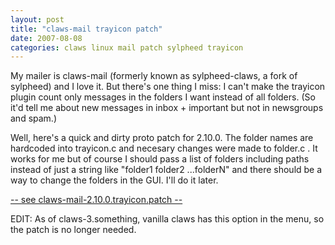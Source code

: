 ```yaml
---
layout: post
title: "claws-mail trayicon patch"
date: 2007-08-08
categories: claws linux mail patch sylpheed trayicon
---
```


My mailer is claws-mail (formerly known as sylpheed-claws, a fork of sylpheed) and I love it.
But there's one thing I miss: I can't make the trayicon plugin count only messages in the folders I want instead of all folders. (So it'd tell me about new messages in inbox + important but not in newsgroups and spam.)

Well, here's a quick and dirty proto patch for 2.10.0. The folder names are hardcoded into trayicon.c and necesary changes were made to folder.c . It works for me but of course I should pass a list of folders including paths instead of just a string like "folder1 folder2 ...folderN" and there should be a way to change the folders in the GUI. I'll do it later.

<a id="clawspatchbtn" href="#clawspatchbtn" onclick="javascript:document.getElementById('clawspatchsrc').style.display = 'block';">-- see claws-mail-2.10.0.trayicon.patch --</a>
<pre id="clawspatchsrc" style="display:none">diff -Naur claws-mail-2.10.0/src/folder.c claws-mail-2.10.0.trayicon/src/folder.c
--- claws-mail-2.10.0/src/folder.c 2007-07-02 08:32:16.000000000 +0000
+++ claws-mail-2.10.0.trayicon/src/folder.c 2007-08-08 19:54:21.000000000 +0000
@@ -967,6 +967,17 @@
return retval;
}

+struct PartialMsgCount
+{
+ guint new_msgs;
+ guint unread_msgs;
+ guint unreadmarked_msgs;
+ guint marked_msgs;
+ guint total_msgs;
+ char *folders;
+};
+
+
struct TotalMsgCount
{
guint new_msgs;
@@ -1016,6 +1027,23 @@
}
}

+static void folder_count_partial_msgs_func(FolderItem *item, gpointer data)
+{
+ struct PartialMsgCount *count = (struct PartialMsgCount *)data;
+ char *s = strstr(count->folders, item->name);
+ if (!s)
+  return;
+
+ if (((s == count->folders) || (*(s - 1) == ' '))
+  && ((s + strlen(s) == count->folders + strlen(count->folders)) || (*(s + 1) == ' '))) {
+  count->new_msgs += item->new_msgs;
+  count->unread_msgs += item->unread_msgs;
+  count->unreadmarked_msgs += item->unreadmarked_msgs;
+  count->marked_msgs += item->marked_msgs;
+  count->total_msgs += item->total_msgs;
+ }
+}
+
static void folder_count_total_msgs_func(FolderItem *item, gpointer data)
{
struct TotalMsgCount *count = (struct TotalMsgCount *)data;
@@ -1134,6 +1162,26 @@
return ret;
}

+void folder_count_partial_msgs(guint *new_msgs, guint *unread_msgs, 
+        guint *unreadmarked_msgs, guint *marked_msgs,
+        guint *total_msgs, char *folders)
+{
+ struct PartialMsgCount count;
+
+ count.new_msgs = count.unread_msgs = count.unreadmarked_msgs = count.total_msgs = 0;
+ count.folders = folders;
+
+ debug_print("Counting total number of messages...\n");
+
+ folder_func_to_all_folders(folder_count_partial_msgs_func, &count);
+
+ *new_msgs = count.new_msgs;
+ *unread_msgs = count.unread_msgs;
+ *unreadmarked_msgs = count.unreadmarked_msgs;
+ *marked_msgs = count.marked_msgs;
+ *total_msgs = count.total_msgs;
+}
+
void folder_count_total_msgs(guint *new_msgs, guint *unread_msgs, 
guint *unreadmarked_msgs, guint *marked_msgs,
guint *total_msgs)
diff -Naur claws-mail-2.10.0/src/plugins/trayicon/trayicon.c claws-mail-2.10.0.trayicon/src/plugins/trayicon/trayicon.c
--- claws-mail-2.10.0/src/plugins/trayicon/trayicon.c 2007-07-02 08:32:20.000000000 +0000
+++ claws-mail-2.10.0.trayicon/src/plugins/trayicon/trayicon.c 2007-08-08 19:54:27.000000000 +0000
@@ -197,8 +197,9 @@
guint new, unread, unreadmarked, marked, total;
gchar *buf;
TrayIconType icontype = TRAYICON_NOTHING;
-
- folder_count_total_msgs(&new, &unread, &unreadmarked, &marked, &total);
+ 
+ folder_count_partial_msgs(&new, &unread, &unreadmarked, &marked, &total, "inbox INBOX");
+ //folder_count_total_msgs(&new, &unread, &unreadmarked, &marked, &total);
if (removed_item) {
total -= removed_item->total_msgs;
new -= removed_item->new_msgs;
</pre>

EDIT: As of claws-3.something, vanilla claws has this option in the menu, so the patch is no longer needed.
